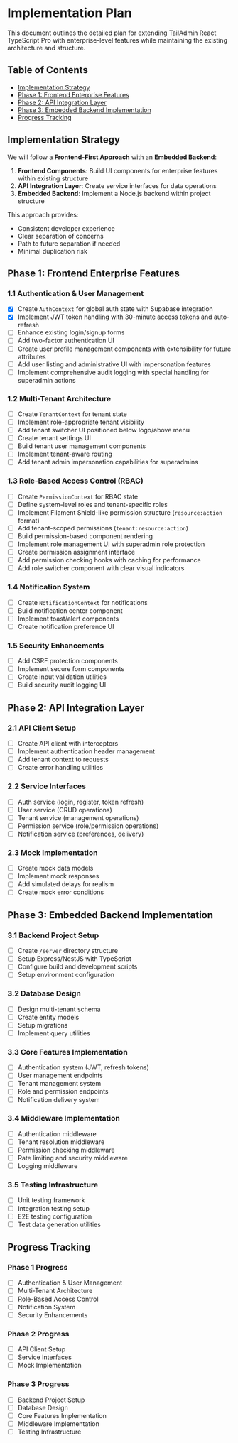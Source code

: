 # Implementation Plan

This document outlines the detailed plan for extending TailAdmin React TypeScript Pro with enterprise-level features while maintaining the existing architecture and structure.

## Table of Contents
- [Implementation Strategy](#implementation-strategy)
- [Phase 1: Frontend Enterprise Features](#phase-1-frontend-enterprise-features)
- [Phase 2: API Integration Layer](#phase-2-api-integration-layer)
- [Phase 3: Embedded Backend Implementation](#phase-3-embedded-backend-implementation)
- [Progress Tracking](#progress-tracking)

## Implementation Strategy

We will follow a **Frontend-First Approach** with an **Embedded Backend**:

1. **Frontend Components**: Build UI components for enterprise features within existing structure
2. **API Integration Layer**: Create service interfaces for data operations
3. **Embedded Backend**: Implement a Node.js backend within project structure

This approach provides:
- Consistent developer experience
- Clear separation of concerns
- Path to future separation if needed
- Minimal duplication risk

## Phase 1: Frontend Enterprise Features

### 1.1 Authentication & User Management
- [x] Create `AuthContext` for global auth state with Supabase integration
- [x] Implement JWT token handling with 30-minute access tokens and auto-refresh
- [ ] Enhance existing login/signup forms
- [ ] Add two-factor authentication UI
- [ ] Create user profile management components with extensibility for future attributes
- [ ] Add user listing and administrative UI with impersonation features
- [ ] Implement comprehensive audit logging with special handling for superadmin actions

### 1.2 Multi-Tenant Architecture
- [ ] Create `TenantContext` for tenant state
- [ ] Implement role-appropriate tenant visibility
- [ ] Add tenant switcher UI positioned below logo/above menu
- [ ] Create tenant settings UI
- [ ] Build tenant user management components
- [ ] Implement tenant-aware routing
- [ ] Add tenant admin impersonation capabilities for superadmins

### 1.3 Role-Based Access Control (RBAC)
- [ ] Create `PermissionContext` for RBAC state
- [ ] Define system-level roles and tenant-specific roles
- [ ] Implement Filament Shield-like permission structure (`resource:action` format)
- [ ] Add tenant-scoped permissions (`tenant:resource:action`)
- [ ] Build permission-based component rendering
- [ ] Implement role management UI with superadmin role protection
- [ ] Create permission assignment interface
- [ ] Add permission checking hooks with caching for performance
- [ ] Add role switcher component with clear visual indicators

### 1.4 Notification System
- [ ] Create `NotificationContext` for notifications
- [ ] Build notification center component
- [ ] Implement toast/alert components
- [ ] Create notification preference UI

### 1.5 Security Enhancements
- [ ] Add CSRF protection components
- [ ] Implement secure form components
- [ ] Create input validation utilities
- [ ] Build security audit logging UI

## Phase 2: API Integration Layer

### 2.1 API Client Setup
- [ ] Create API client with interceptors
- [ ] Implement authentication header management
- [ ] Add tenant context to requests
- [ ] Create error handling utilities

### 2.2 Service Interfaces
- [ ] Auth service (login, register, token refresh)
- [ ] User service (CRUD operations)
- [ ] Tenant service (management operations)
- [ ] Permission service (role/permission operations)
- [ ] Notification service (preferences, delivery)

### 2.3 Mock Implementation
- [ ] Create mock data models
- [ ] Implement mock responses
- [ ] Add simulated delays for realism
- [ ] Create mock error conditions

## Phase 3: Embedded Backend Implementation

### 3.1 Backend Project Setup
- [ ] Create `/server` directory structure
- [ ] Setup Express/NestJS with TypeScript
- [ ] Configure build and development scripts
- [ ] Setup environment configuration

### 3.2 Database Design
- [ ] Design multi-tenant schema
- [ ] Create entity models
- [ ] Setup migrations
- [ ] Implement query utilities

### 3.3 Core Features Implementation
- [ ] Authentication system (JWT, refresh tokens)
- [ ] User management endpoints
- [ ] Tenant management system
- [ ] Role and permission endpoints
- [ ] Notification delivery system

### 3.4 Middleware Implementation
- [ ] Authentication middleware
- [ ] Tenant resolution middleware
- [ ] Permission checking middleware
- [ ] Rate limiting and security middleware
- [ ] Logging middleware

### 3.5 Testing Infrastructure
- [ ] Unit testing framework
- [ ] Integration testing setup
- [ ] E2E testing configuration
- [ ] Test data generation utilities

## Progress Tracking

### Phase 1 Progress
- [ ] Authentication & User Management
- [ ] Multi-Tenant Architecture
- [ ] Role-Based Access Control
- [ ] Notification System
- [ ] Security Enhancements

### Phase 2 Progress
- [ ] API Client Setup
- [ ] Service Interfaces
- [ ] Mock Implementation

### Phase 3 Progress
- [ ] Backend Project Setup
- [ ] Database Design
- [ ] Core Features Implementation
- [ ] Middleware Implementation
- [ ] Testing Infrastructure
